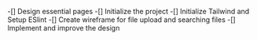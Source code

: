 -[] Design essential pages
-[] Initialize the project
-[] Initialize Tailwind and Setup ESlint
-[] Create wireframe for file upload and searching files
-[] Implement and improve the design
